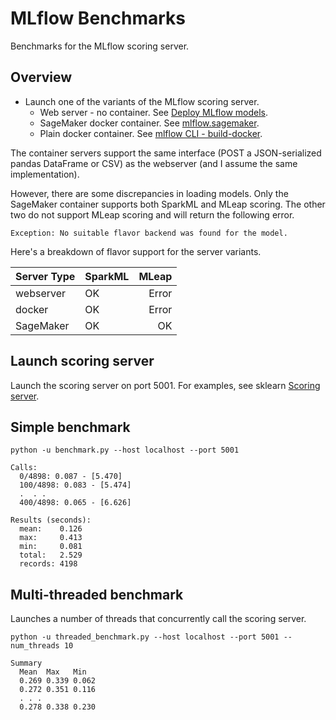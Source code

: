 # MLflow Benchmarks

Benchmarks for the MLflow scoring server.

## Overview
* Launch one of the variants of the MLflow scoring server. 
  * Web server - no container. See [Deploy MLflow models](https://www.mlflow.org/docs/latest/models.html#deploy-mlflow-models).
  * SageMaker docker container. See [mlflow.sagemaker](https://mlflow.org/docs/latest/python_api/mlflow.sagemaker.html#mlflow-sagemaker).
  * Plain docker container. See [mlflow CLI - build-docker](https://mlflow.org/docs/latest/cli.html#mlflow-models-build-docker).

The container servers support the same interface (POST a JSON-serialized pandas DataFrame or CSV) as the webserver (and I assume the same implementation).

However, there are some discrepancies in loading models.
Only the SageMaker container supports both SparkML and MLeap scoring. The other two do not support MLeap scoring and will return the following error.
```
Exception: No suitable flavor backend was found for the model.
```

Here's a breakdown of flavor support for the server variants.

| Server Type  | SparkML | MLeap  |
| ------------- |:------------- | -----:|
| webserver     | OK | Error |
| docker        | OK | Error |
| SageMaker     | OK | OK |


## Launch scoring server

Launch the scoring server on port 5001.
For examples, see sklearn [Scoring server](../sklearn/README.md#1-scoring-server).

## Simple benchmark
```
python -u benchmark.py --host localhost --port 5001
```
```
Calls:
  0/4898: 0.087 - [5.470]
  100/4898: 0.083 - [5.474]
  .  . .
  400/4898: 0.065 - [6.626]

Results (seconds):
  mean:    0.126
  max:     0.413
  min:     0.081
  total:   2.529
  records: 4198
```

## Multi-threaded benchmark

Launches a number of threads that concurrently call the scoring server.
```
python -u threaded_benchmark.py --host localhost --port 5001 --num_threads 10
```
```
Summary
  Mean  Max   Min
  0.269 0.339 0.062
  0.272 0.351 0.116
  . . . 
  0.278 0.338 0.230
```
